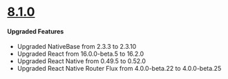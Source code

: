 # [8.1.0](http://gitstrap.com/strapmobile/TaxiApp/blob/v8.1.0/React-Native/ChangeLog.md)

#### Upgraded Features

* Upgraded NativeBase from 2.3.3 to 2.3.10
* Upgraded React from 16.0.0-beta.5 to 16.2.0
* Upgraded React Native from 0.49.5 to 0.52.0
* Upgraded React Native Router Flux from 4.0.0-beta.22 to 4.0.0-beta.25
